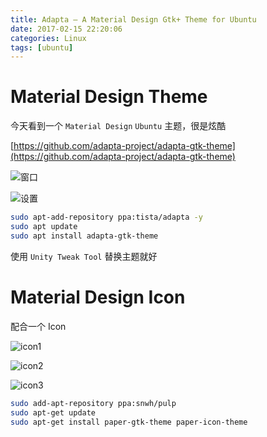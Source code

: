 ```yaml
---
title: Adapta – A Material Design Gtk+ Theme for Ubuntu
date: 2017-02-15 22:20:06
categories: Linux
tags: [ubuntu]
---
```

# Material Design Theme
今天看到一个 `Material Design` `Ubuntu` 主题，很是炫酷

[https://github.com/adapta-project/adapta-gtk-theme](https://github.com/adapta-project/adapta-gtk-theme)

![窗口](http://www.omgubuntu.co.uk/wp-content/uploads/2016/10/adapta-gtk-theme-on-ubuntu.jpg)

![设置](http://www.omgubuntu.co.uk/wp-content/uploads/2016/10/adapta-switches-toggles-widgets-750x488.png)


```bash
sudo apt-add-repository ppa:tista/adapta -y
sudo apt update
sudo apt install adapta-gtk-theme
```

使用 `Unity Tweak Tool` 替换主题就好

# Material Design Icon
配合一个 Icon 

![icon1](https://itsfoss.com/wp-content/uploads/2015/02/Material_Design_Paper_Theme_Elementary_OS_Freya_1.jpeg)

![icon2](https://itsfoss.com/wp-content/uploads/2015/02/Material_Design_Paper_Theme_Elementary_OS_Freya.jpeg)

![icon3](https://itsfoss.com/wp-content/uploads/2015/02/paper-theme-ubuntu.jpeg)

```bash
sudo add-apt-repository ppa:snwh/pulp
sudo apt-get update
sudo apt-get install paper-gtk-theme paper-icon-theme
```


